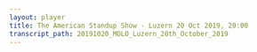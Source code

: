 ```yaml
---
layout: player
title: The American Standup Show - Luzern 20 Oct 2019, 20:00
transcript_path: 20191020_MOLO_Luzern_20th_October_2019
---
```


